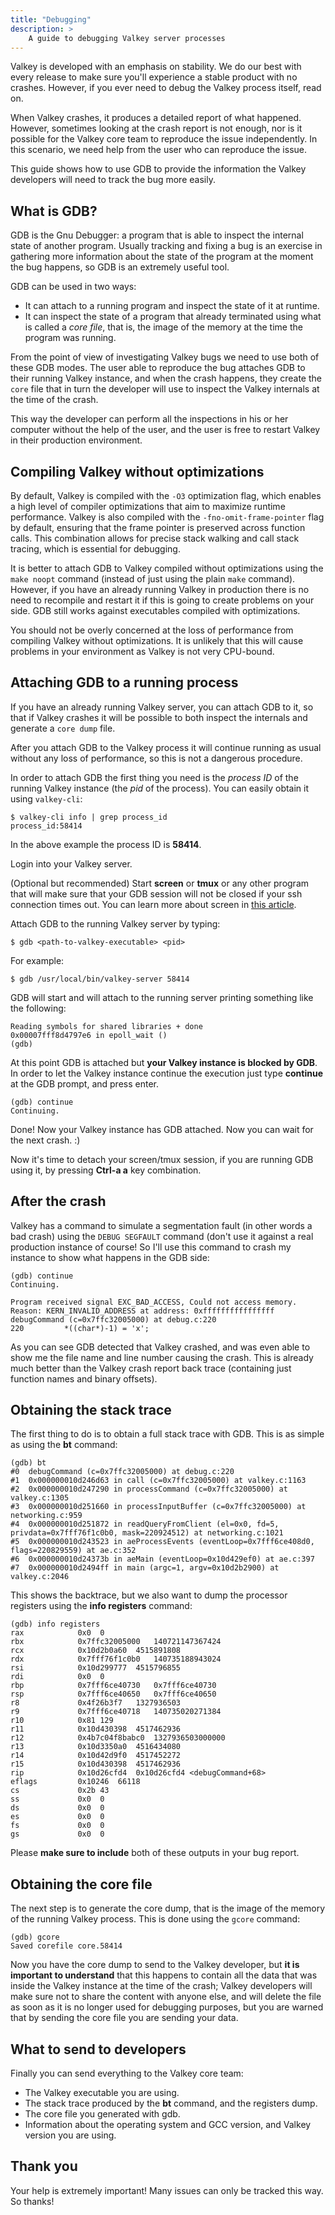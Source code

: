 ```yaml
---
title: "Debugging"
description: >
    A guide to debugging Valkey server processes
---
```


Valkey is developed with an emphasis on stability. We do our best with
every release to make sure you'll experience a stable product with no
crashes. However, if you ever need to debug the Valkey process itself, read on.

When Valkey crashes, it produces a detailed report of what happened. However,
sometimes looking at the crash report is not enough, nor is it possible for
the Valkey core team to reproduce the issue independently. In this scenario, we
need help from the user who can reproduce the issue.

This guide shows how to use GDB to provide the information the
Valkey developers will need to track the bug more easily.

## What is GDB?

GDB is the Gnu Debugger: a program that is able to inspect the internal state
of another program. Usually tracking and fixing a bug is an exercise in
gathering more information about the state of the program at the moment the
bug happens, so GDB is an extremely useful tool.

GDB can be used in two ways:

* It can attach to a running program and inspect the state of it at runtime.
* It can inspect the state of a program that already terminated using what is called a *core file*, that is, the image of the memory at the time the program was running.

From the point of view of investigating Valkey bugs we need to use both of these
GDB modes. The user able to reproduce the bug attaches GDB to their running Valkey
instance, and when the crash happens, they create the `core` file that in turn
the developer will use to inspect the Valkey internals at the time of the crash.

This way the developer can perform all the inspections in his or her computer
without the help of the user, and the user is free to restart Valkey in their
production environment.

## Compiling Valkey without optimizations

By default, Valkey is compiled with the `-O3` optimization flag, which enables 
a high level of compiler optimizations that aim to maximize runtime performance.
Valkey is also compiled with the `-fno-omit-frame-pointer` flag by default, ensuring that 
the frame pointer is preserved across function calls. This combination allows for 
precise stack walking and call stack tracing, which is essential for debugging.

It is better to attach GDB to Valkey compiled without optimizations using the
`make noopt` command (instead of just using the plain `make` command). However,
if you have an already running Valkey in production there is no need to recompile
and restart it if this is going to create problems on your side. GDB still works
against executables compiled with optimizations.

You should not be overly concerned at the loss of performance from compiling Valkey
without optimizations. It is unlikely that this will cause problems in your
environment as Valkey is not very CPU-bound.

## Attaching GDB to a running process

If you have an already running Valkey server, you can attach GDB to it, so that
if Valkey crashes it will be possible to both inspect the internals and generate
a `core dump` file.

After you attach GDB to the Valkey process it will continue running as usual without
any loss of performance, so this is not a dangerous procedure.

In order to attach GDB the first thing you need is the *process ID* of the running
Valkey instance (the *pid* of the process). You can easily obtain it using
`valkey-cli`:

    $ valkey-cli info | grep process_id
    process_id:58414

In the above example the process ID is **58414**.

Login into your Valkey server.

(Optional but recommended) Start **screen** or **tmux** or any other program that will make sure that your GDB session will not be closed if your ssh connection times out. You can learn more about screen in [this article](https://www.linuxjournal.com/article/6340).

Attach GDB to the running Valkey server by typing:

    $ gdb <path-to-valkey-executable> <pid>

For example:

    $ gdb /usr/local/bin/valkey-server 58414

GDB will start and will attach to the running server printing something like the following:

    Reading symbols for shared libraries + done
    0x00007fff8d4797e6 in epoll_wait ()
    (gdb)

At this point GDB is attached but **your Valkey instance is blocked by GDB**. In
order to let the Valkey instance continue the execution just type **continue** at
the GDB prompt, and press enter.

    (gdb) continue
    Continuing.

Done! Now your Valkey instance has GDB attached. Now you can wait for the next crash. :)

Now it's time to detach your screen/tmux session, if you are running GDB using it, by
pressing **Ctrl-a a** key combination.

## After the crash

Valkey has a command to simulate a segmentation fault (in other words a bad crash) using
the `DEBUG SEGFAULT` command (don't use it against a real production instance of course!
So I'll use this command to crash my instance to show what happens in the GDB side:

    (gdb) continue
    Continuing.

    Program received signal EXC_BAD_ACCESS, Could not access memory.
    Reason: KERN_INVALID_ADDRESS at address: 0xffffffffffffffff
    debugCommand (c=0x7ffc32005000) at debug.c:220
    220         *((char*)-1) = 'x';

As you can see GDB detected that Valkey crashed, and was even able to show me
the file name and line number causing the crash. This is already much better
than the Valkey crash report back trace (containing just function names and
binary offsets).

## Obtaining the stack trace

The first thing to do is to obtain a full stack trace with GDB. This is as
simple as using the **bt** command:

    (gdb) bt
    #0  debugCommand (c=0x7ffc32005000) at debug.c:220
    #1  0x000000010d246d63 in call (c=0x7ffc32005000) at valkey.c:1163
    #2  0x000000010d247290 in processCommand (c=0x7ffc32005000) at valkey.c:1305
    #3  0x000000010d251660 in processInputBuffer (c=0x7ffc32005000) at networking.c:959
    #4  0x000000010d251872 in readQueryFromClient (el=0x0, fd=5, privdata=0x7fff76f1c0b0, mask=220924512) at networking.c:1021
    #5  0x000000010d243523 in aeProcessEvents (eventLoop=0x7fff6ce408d0, flags=220829559) at ae.c:352
    #6  0x000000010d24373b in aeMain (eventLoop=0x10d429ef0) at ae.c:397
    #7  0x000000010d2494ff in main (argc=1, argv=0x10d2b2900) at valkey.c:2046

This shows the backtrace, but we also want to dump the processor registers using the **info registers** command:

    (gdb) info registers
    rax            0x0  0
    rbx            0x7ffc32005000   140721147367424
    rcx            0x10d2b0a60  4515891808
    rdx            0x7fff76f1c0b0   140735188943024
    rsi            0x10d299777  4515796855
    rdi            0x0  0
    rbp            0x7fff6ce40730   0x7fff6ce40730
    rsp            0x7fff6ce40650   0x7fff6ce40650
    r8             0x4f26b3f7   1327936503
    r9             0x7fff6ce40718   140735020271384
    r10            0x81 129
    r11            0x10d430398  4517462936
    r12            0x4b7c04f8babc0  1327936503000000
    r13            0x10d3350a0  4516434080
    r14            0x10d42d9f0  4517452272
    r15            0x10d430398  4517462936
    rip            0x10d26cfd4  0x10d26cfd4 <debugCommand+68>
    eflags         0x10246  66118
    cs             0x2b 43
    ss             0x0  0
    ds             0x0  0
    es             0x0  0
    fs             0x0  0
    gs             0x0  0

Please **make sure to include** both of these outputs in your bug report.

## Obtaining the core file

The next step is to generate the core dump, that is the image of the memory of the running Valkey process. This is done using the `gcore` command:

    (gdb) gcore
    Saved corefile core.58414

Now you have the core dump to send to the Valkey developer, but **it is important
to understand** that this happens to contain all the data that was inside the
Valkey instance at the time of the crash; Valkey developers will make sure not to
share the content with anyone else, and will delete the file as soon as it is no
longer used for debugging purposes, but you are warned that by sending the core
file you are sending your data.

## What to send to developers

Finally you can send everything to the Valkey core team:

* The Valkey executable you are using.
* The stack trace produced by the **bt** command, and the registers dump.
* The core file you generated with gdb.
* Information about the operating system and GCC version, and Valkey version you are using.

## Thank you

Your help is extremely important! Many issues can only be tracked this way. So
thanks!
